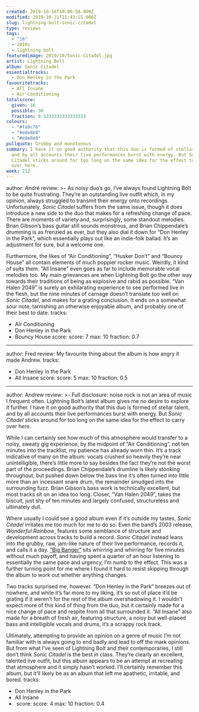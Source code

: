 ```yaml
---
created: 2019-10-16T10:00:58.000Z
modified: 2019-10-21T11:43:15.000Z
slug: lightning-bolt-sonic-citadel
type: reviews
tags:
  - "16"
  - 2010s
  - lightning bolt
featuredimage: 2019/10/Sonic-Citadel.jpg
artist: Lightning Bolt
album: Sonic Citadel
essentialtracks:
  - Don Henley in the Park
favouritetracks:
  - All Insane
  - Air Conditioning
totalscore:
  given: 16
  possible: 30
  fraction: 0.5333333333333333
colours:
  - "#fa9c76"
  - "#e8e8e8"
  - "#e8e8e8"
pullquote: Grubby and monotonous
summary: I have it on good authority that this duo is formed of stellar talent,
  and by all accounts their live performances burst with energy. But Sonic
  Citadel sticks around for too long on the same idea for the effect to carry
  over here.
week: 212
---
```

author: André
review: >-
  As noisy duo’s go, I’ve always found Lightning Bolt to be quite frustrating.
  They’re an outstanding live outfit which, in my opinion, always struggled to
  transmit their energy onto recordings. Unfortunately, *Sonic Citadel* suffers
  from the same issue, though it does introduce a new side to the duo that makes
  for a refreshing change of pace. There are moments of variety and,
  surprisingly, some standout melodies. Brian Gibson’s bass guitar still sounds
  monstrous, and Brian Chippendale’s drumming is as frenzied as ever, but they
  also dial it down for “Don Henley in the Park”, which essentially plays out
  like an indie-folk ballad. It’s an adjustment for sure, but a welcome one.


  Furthermore, the likes of “Air Conditioning”, “Husker Don’t” and “Bouncy House” all contain elements of much poppier rocker music. Weirdly, it kind of suits them. “All Insane” even goes as far to include memorable vocal melodies too. My main grievances are when Lightning Bolt go the other way towards their traditions of being as explosive and rabid as possible. “Van Halen 2049” is surely an exhilarating experience to see performed live in the flesh, but the nine minutes of carnage doesn’t translate too well on *Sonic Citadel*, and makes for a grating conclusion. It ends on a somewhat sour note, tarnishing an otherwise enjoyable album, and probably one of their best to date.
tracks:
  - Air Conditioning
  - ­­Don Henley in the Park
  - ­­Bouncy House
score:
  score: 7
  max: 10
  fraction: 0.7
---
author: Fred
review: My favourite thing about the album is how angry it made Andrew.
tracks:
  - Don Henley in the Park
  - ­­All Insane
score:
  score: 5
  max: 10
  fraction: 0.5
---
author: Andrew
review: >-
  Full disclosure: noise rock is not an area of music I frequent often.
  Lightning Bolt’s latest album gives me no desire to explore it further. I have
  it on good authority that this duo is formed of stellar talent, and by all
  accounts their live performances burst with energy. But *Sonic Citadel* sticks
  around for too long on the same idea for the effect to carry over here.


  While I can certainly see how much of this atmosphere would transfer to a noisy, sweaty gig experience, by the midpoint of “Air Conditioning”, not ten minutes into the tracklist, my patience has already worn thin. It’s a track indicative of many on the album: vocals crushed so heavily they’re near unintelligible, there’s little more to say besides the fact they’re not the worst part of the proceedings. Brian Chippendale’s drumline is likely stonking throughout, but pushed down below the bass line it’s often turned into little more than an incessant snare drum, the remainder smudged into the surrounding fuzz. Brian Gibson’s bass work is technically excellent, but most tracks sit on an idea too long. Closer, “Van Halen 2049”, takes the biscuit, just shy of ten minutes and largely confused, structureless and ultimately dull.


  Where usually I could see a good album even if it’s outside my tastes, *Sonic Citadel* irritates me too much for me to do so. Even the band’s 2003 release, *Wonderful Rainbow*, features some semblance of structure and development across tracks to build a record. *Sonic Citadel* instead leans into the grubby, raw, jam-like nature of their live performance, records it, and calls it a day. [“Big Banger”](<http://audioxide.com/extra/lightning-bolt.html>) sits whirring and whirring for five minutes without much payoff, and having spent a quarter of an hour listening to essentially the same pace and urgency, I’m numb to the effect. This was a further turning point for me where I found it hard to resist skipping through the album to work out whether anything changes.


  Two tracks surprised me, however. “Don Henley in the Park” breezes out of nowhere, and while it’s far more to my liking, it’s so out of place it’d be grating if it weren’t for the rest of the album overshadowing it. I wouldn’t expect more of this kind of thing from the duo, but it certainly made for a nice change of pace and respite from all that surrounded it. “All Insane” also made for a breath of fresh air, featuring structure, a noisy but well-placed bass and intelligible vocals and drums, it’s a scrappy rock track.


  Ultimately, attempting to provide an opinion on a genre of music I’m not familiar with is always going to end badly and lead to off the mark opinions. But from what I’ve seen of Lightning Bolt and their contemporaries, I still don’t think *Sonic Citadel* is the best in class. They’re clearly an excellent, talented live outfit, but this album appears to be an attempt at recreating that atmosphere and it simply hasn’t worked. I’ll certainly remember this album, but it’ll likely be as an album that left me apathetic, irritable, and bored.
tracks:
  - Don Henley in the Park
  - ­­All Insane
  - ­
score:
  score: 4
  max: 10
  fraction: 0.4
